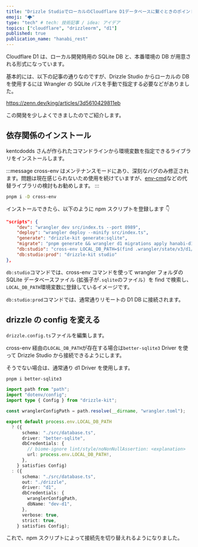 ```yaml
---
title: "Drizzle StudioでローカルのCloudflare D1データベースに繋ぐときのポイント"
emoji: "🌩️"
type: "tech" # tech: 技術記事 / idea: アイデア
topics: ["cloudflare", "drizzleorm", "d1"]
published: true
publication_name: "hanabi_rest"
---
```


Cloudflare D1 は、ローカル開発時用の SQLite DB と、本番環境の DB が用意される形式になっています。

基本的には、以下の記事の通りなのですが、Drizzle Studio からローカルの DB を使用するには Wrangler の SQLite パスを手動で指定する必要などがありました。

https://zenn.dev/king/articles/3d5610429811eb

この開発を少しよくできましたのでご紹介します。

## 依存関係のインストール

kentcdodds さんが作られたコマンドラインから環境変数を指定できるライブラリをインストールします。

:::message
cross-env はメンテナンスモードにあり、深刻なバグのみ修正されます。問題は現在感じられないため使用を続けていますが、[env-cmd](https://github.com/toddbluhm/env-cmd)などの代替ライブラリの検討もお勧めします。
:::

```bash
pnpm i -D cross-env
```

インストールできたら、以下のように npm スクリプトを登録します 👇

```json
"scripts": {
    "dev": "wrangler dev src/index.ts --port 8989",
    "deploy": "wrangler deploy --minify src/index.ts",
    "generate": "drizzle-kit generate:sqlite",
    "migrate": "pnpm generate && wrangler d1 migrations apply hanabi-d1 --local",
    "db:studio": "cross-env LOCAL_DB_PATH=$(find .wrangler/state/v3/d1/miniflare-D1DatabaseObject -type f -name '*.sqlite' -print -quit) drizzle-kit studio",
    "db:studio:prod": "drizzle-kit studio"
},
```

`db:studio`コマンドでは、cross-env コマンドを使って wrangler フォルダの SQLite データベースファイル (拡張子が`.sqlite`のファイル）を find で検索し、`LOCAL_DB_PATH`環境変数に登録しているイメージです。

`db:studio:prod`コマンドでは、通常通りリモートの D1 DB に接続されます。

## drizzle の config を変える

`drizzle.config.ts`ファイルを編集します。

cross-env 経由の`LOCAL_DB_PATH`が存在する場合は`better-sqlite3` Driver を使って Drizzle Studio から接続できるようにします。

そうでない場合は、通常通り d1 Driver を使用します。

```bash
pnpm i better-sqlite3
```

```ts
import path from "path";
import "dotenv/config";
import type { Config } from "drizzle-kit";

const wranglerConfigPath = path.resolve(__dirname, "wrangler.toml");

export default process.env.LOCAL_DB_PATH
  ? ({
      schema: "./src/database.ts",
      driver: "better-sqlite",
      dbCredentials: {
        // biome-ignore lint/style/noNonNullAssertion: <explanation>
        url: process.env.LOCAL_DB_PATH!,
      },
    } satisfies Config)
  : ({
      schema: "./src/database.ts",
      out: "./drizzle",
      driver: "d1",
      dbCredentials: {
        wranglerConfigPath,
        dbName: "dev-d1",
      },
      verbose: true,
      strict: true,
    } satisfies Config);
```

これで、npm スクリプトによって接続先を切り替えれるようになりました。
